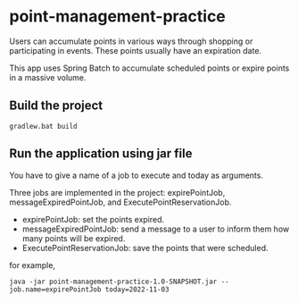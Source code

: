 # point-management-practice
Users can accumulate points in various ways through shopping or participating in events. These points usually have an expiration date.

This app uses Spring Batch to accumulate scheduled points or expire points in a massive volume. 

## Build the project
```
gradlew.bat build
```

## Run the application using jar file
You have to give a name of a job to execute and today as arguments.

Three jobs are implemented in the project: expirePointJob, messageExpiredPointJob, and ExecutePointReservationJob.

- expirePointJob: set the points expired.
- messageExpiredPointJob: send a message to a user to inform them how many points will be expired.
- ExecutePointReservationJob: save the points that were scheduled.

for example,
```
java -jar point-management-practice-1.0-SNAPSHOT.jar --job.name=expirePointJob today=2022-11-03
```
